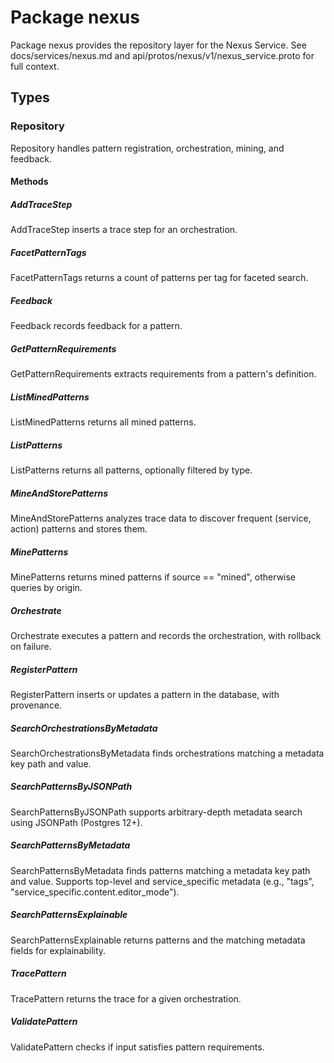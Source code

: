 # Package nexus

Package nexus provides the repository layer for the Nexus Service. See docs/services/nexus.md and
api/protos/nexus/v1/nexus_service.proto for full context.

## Types

### Repository

Repository handles pattern registration, orchestration, mining, and feedback.

#### Methods

##### AddTraceStep

AddTraceStep inserts a trace step for an orchestration.

##### FacetPatternTags

FacetPatternTags returns a count of patterns per tag for faceted search.

##### Feedback

Feedback records feedback for a pattern.

##### GetPatternRequirements

GetPatternRequirements extracts requirements from a pattern's definition.

##### ListMinedPatterns

ListMinedPatterns returns all mined patterns.

##### ListPatterns

ListPatterns returns all patterns, optionally filtered by type.

##### MineAndStorePatterns

MineAndStorePatterns analyzes trace data to discover frequent (service, action) patterns and stores
them.

##### MinePatterns

MinePatterns returns mined patterns if source == "mined", otherwise queries by origin.

##### Orchestrate

Orchestrate executes a pattern and records the orchestration, with rollback on failure.

##### RegisterPattern

RegisterPattern inserts or updates a pattern in the database, with provenance.

##### SearchOrchestrationsByMetadata

SearchOrchestrationsByMetadata finds orchestrations matching a metadata key path and value.

##### SearchPatternsByJSONPath

SearchPatternsByJSONPath supports arbitrary-depth metadata search using JSONPath (Postgres 12+).

##### SearchPatternsByMetadata

SearchPatternsByMetadata finds patterns matching a metadata key path and value. Supports top-level
and service_specific metadata (e.g., "tags", "service_specific.content.editor_mode").

##### SearchPatternsExplainable

SearchPatternsExplainable returns patterns and the matching metadata fields for explainability.

##### TracePattern

TracePattern returns the trace for a given orchestration.

##### ValidatePattern

ValidatePattern checks if input satisfies pattern requirements.
